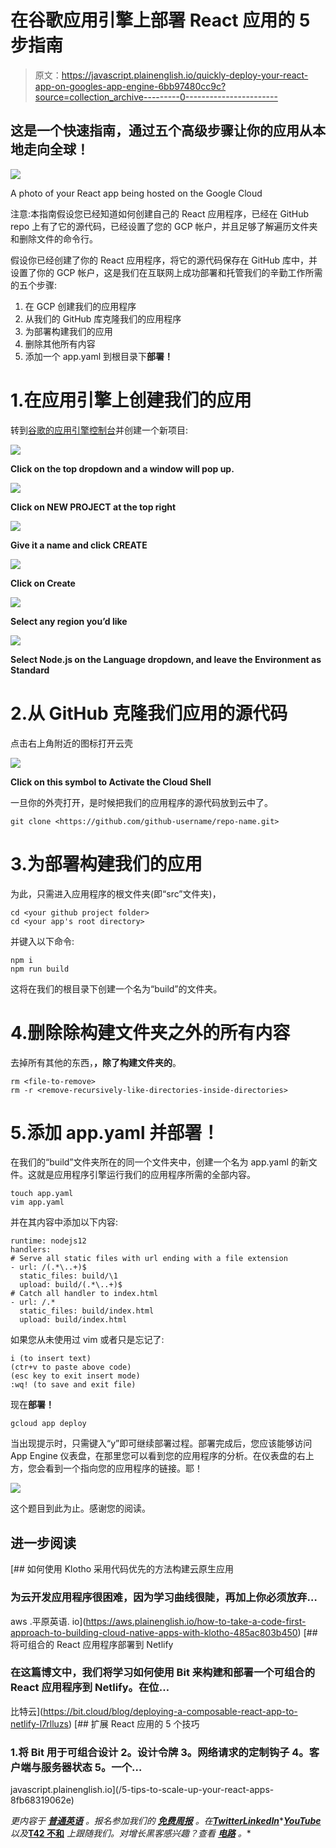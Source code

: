 # 在谷歌应用引擎上部署 React 应用的 5 步指南

> 原文：<https://javascript.plainenglish.io/quickly-deploy-your-react-app-on-googles-app-engine-6bb97480cc9c?source=collection_archive---------0----------------------->

## 这是一个快速指南，通过五个高级步骤让你的应用从本地走向全球！

![](img/3d974ba7f9288e1cf066f03740a0d424.png)

A photo of your React app being hosted on the Google Cloud

注意:本指南假设您已经知道如何创建自己的 React 应用程序，已经在 GitHub repo 上有了它的源代码，已经设置了您的 GCP 帐户，并且足够了解遍历文件夹和删除文件的命令行。

假设你已经创建了你的 React 应用程序，将它的源代码保存在 GitHub 库中，并设置了你的 GCP 帐户，这是我们在互联网上成功部署和托管我们的辛勤工作所需的五个步骤:

1.  在 GCP 创建我们的应用程序
2.  从我们的 GitHub 库克隆我们的应用程序
3.  为部署构建我们的应用
4.  删除其他所有内容
5.  添加一个 app.yaml 到根目录下**部署！**

# 1.在应用引擎上创建我们的应用

转到[谷歌的应用引擎控制台](https://console.cloud.google.com/appengine)并创建一个新项目:

![](img/6c60151234336c0f088089b2407466a3.png)

**Click on the top dropdown and a window will pop up.**

![](img/be04e4091547f4794e6c796fd9dbebc8.png)

**Click on NEW PROJECT at the top right**

![](img/0eb4e019256eed576b6632ee80716f21.png)

**Give it a name and click CREATE**

![](img/0abd66d24040ba0d69746faed7744394.png)

**Click on Create**

![](img/aaf58222b70a2d620489f2deebbddb48.png)

**Select any region you’d like**

![](img/44059ef51daa8103c77d11e933fa6692.png)

**Select Node.js on the Language dropdown, and leave the Environment as Standard**

# 2.从 GitHub 克隆我们应用的源代码

点击右上角附近的图标打开云壳

![](img/e4110883f38c9b54edab85dad86560e1.png)

**Click on this symbol to Activate the Cloud Shell**

一旦你的外壳打开，是时候把我们的应用程序的源代码放到云中了。

```
git clone <https://github.com/github-username/repo-name.git>
```

# 3.为部署构建我们的应用

为此，只需进入应用程序的根文件夹(即“src”文件夹)，

```
cd <your github project folder>
cd <your app's root directory>
```

并键入以下命令:

```
npm i
npm run build
```

这将在我们的根目录下创建一个名为“build”的文件夹。

# 4.删除除构建文件夹之外的所有内容

去掉所有其他的东西，**，除了构建文件夹的**。

```
rm <file-to-remove>
rm -r <remove-recursively-like-directories-inside-directories>
```

# 5.添加 app.yaml 并部署！

在我们的“build”文件夹所在的同一个文件夹中，创建一个名为 app.yaml 的新文件。这就是应用程序引擎运行我们的应用程序所需的全部内容。

```
touch app.yaml
vim app.yaml
```

并在其内容中添加以下内容:

```
runtime: nodejs12
handlers:
# Serve all static files with url ending with a file extension
- url: /(.*\..+)$
  static_files: build/\1
  upload: build/(.*\..+)$
# Catch all handler to index.html
- url: /.*
  static_files: build/index.html
  upload: build/index.html
```

如果您从未使用过 vim 或者只是忘记了:

```
i (to insert text)
(ctr+v to paste above code)
(esc key to exit insert mode)
:wq! (to save and exit file)
```

现在**部署！**

```
gcloud app deploy
```

当出现提示时，只需键入“y”即可继续部署过程。部署完成后，您应该能够访问 App Engine 仪表盘，在那里您可以看到您的应用程序的分析。在仪表盘的右上方，您会看到一个指向您的应用程序的链接。耶！

![](img/0e7877d32e0073e8a677b7c87cc1e169.png)

这个题目到此为止。感谢您的阅读。

## 进一步阅读

[](https://aws.plainenglish.io/how-to-take-a-code-first-approach-to-building-cloud-native-apps-with-klotho-485ac803b450) [## 如何使用 Klotho 采用代码优先的方法构建云原生应用

### 为云开发应用程序很困难，因为学习曲线很陡，再加上你必须放弃…

aws .平原英语. io](https://aws.plainenglish.io/how-to-take-a-code-first-approach-to-building-cloud-native-apps-with-klotho-485ac803b450) [](https://bit.cloud/blog/deploying-a-composable-react-app-to-netlify-l7rlluzs) [## 将可组合的 React 应用程序部署到 Netlify

### 在这篇博文中，我们将学习如何使用 Bit 来构建和部署一个可组合的 React 应用程序到 Netlify。在位…

比特云](https://bit.cloud/blog/deploying-a-composable-react-app-to-netlify-l7rlluzs) [](/5-tips-to-scale-up-your-react-apps-8fb68319062e) [## 扩展 React 应用的 5 个技巧

### 1.将 Bit 用于可组合设计 2。设计令牌 3。网络请求的定制钩子 4。客户端与服务器状态 5。一个…

javascript.plainenglish.io](/5-tips-to-scale-up-your-react-apps-8fb68319062e) 

*更内容于* [***普通英语***](https://plainenglish.io/) *。报名参加我们的* [***免费周报***](http://newsletter.plainenglish.io/) *。在*[***Twitter***](https://twitter.com/inPlainEngHQ)[***LinkedIn***](https://www.linkedin.com/company/inplainenglish/)*[***YouTube***](https://www.youtube.com/channel/UCtipWUghju290NWcn8jhyAw)*以及*[**T42 不和**](https://discord.gg/GtDtUAvyhW) *上跟随我们。对增长黑客感兴趣？查看* [***电路***](https://circuit.ooo/) *。**